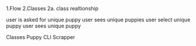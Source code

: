 1.Flow
2.Classes
  2a. class realtionship

user is asked for unique puppy
user sees unique puppies
user select unique puppy
user sees unique puppy

Classes
Puppy
CLI
Scrapper